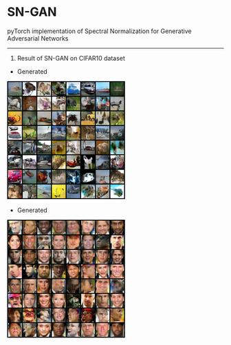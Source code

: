 # SN-GAN
pyTorch implementation of Spectral Normalization for Generative Adversarial Networks

--------------------
[SNGAN]:(https://openreview.net/pdf?id=B1QRgziT-)

1. Result of SN-GAN on CIFAR10 dataset

* Generated

![Generated samples](log/fake_samples_epoch_199.png)

* Generated

![Generated samples](log/fake_samples_epoch_113.png)
